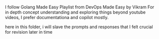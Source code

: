 I follow Golang Made Easy Playlist from DevOps Made Easy by Vikram
For in depth concept understanding and exploring things beyond youtube videos, I prefer documentationa and copilot mostly. 

here in this folder, i will slave the prompts and responses that I felt crucial for revision later in time
